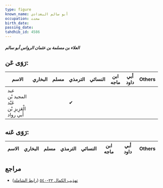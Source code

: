 ```yaml
---
type: figure
known_name: أبو سالم البغدادي
occupation: محدث
birth_date:
passing_date:
tahdhib_id: 4586
---
```

##### العلاء بن مسلمة بن عثمان الرواس أبو سالم

## رَوَى عَن:
| الاسم                                         | البخاري | مسلم | الترمذي | النسائي | ابن ماجه | أبي داود | Others |
| --------------------------------------------- | ------- | ---- | ------- | ------- | -------- | -------- | ------ |
| عبد المجيد بْن عَبْد الْعَزِيزِ بْن أَبي رواد |         |      | ✔       |         |          |          |        |
## رَوَى عَنه:
| الاسم | البخاري | مسلم | الترمذي | النسائي | ابن ماجه | أبي داود | Others |
| ----- | ------- | ---- | ------- | ------- | -------- | -------- | ------ |
## مراجع
- [تهذيب الكمال ٢٢-٥٤٠](obsidian://open?vault=Tahdhib-al-Kamal&file=Figures/٤٥٨٦-العلاء%20بن%20مسلمة%20بن%20عثمان%20الرواس%20أبو%20سالم) ([رابط الشاملة](https://shamela.ws/book/3722/11793))
